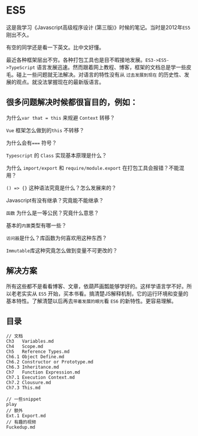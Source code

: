 # ES5

这是我学习《Javascript高级程序设计 (第三版)》时候的笔记。当时是2012年`ES5`刚出不久。

有空的同学还是看一下英文。比中文好懂。

最近各种框架层出不穷。各种打包工具也是目不暇接地发展。`ES3->ES5->TypeScript` 语言发展迅速。然而跟着网上教程、博客，框架的文档总是学一些皮毛。碰上一些问题就无法解决。对语言的特性没有从 `过去发展到现在` 的历史性、发展的观点。就没法掌握现在的最新版语言。

## 很多问题解决时候都很盲目的，例如：

为什么`var that = this` 来规避 `Context` 转移？

`Vue` 框架怎么做到的`this` 不转移？

为什么会有` === ` 符号？

`Typescript` 的 `Class` 实现基本原理是什么？

为什么 `import/export` 和 `require/module.export` 在打包工具会报错？不能混用？

`() => {}` 这种语法究竟是什么？怎么发展来的？

Javascript有没有继承？究竟能不能继承？

`函数` 为什么是一等公民？究竟什么意思？

基本的`内置`类型有哪一些？

`访问器`是什么？库函数为何喜欢用这种东西？

`Immutable`库这种究竟怎么做到变量不可更改的？


## 解决方案

所有这些都不是看看博客、文章，依葫芦画瓢能够学好的。这样学语言学不好。所以老老实实从 `ES5` 开始，买本书看。搞清楚JS解释机制，它的运行环境和变量的基本特性。了解清楚以后再去`带着发展的眼光`看 `ES6` 的新特性。更容易理解。

## 目录

```
// 文档
Ch3   Variables.md     
Ch4   Scope.md    
Ch5   Reference Types.md
Ch6.1 Object Define.md   
Ch6.2 Constructor or Prototype.md 
Ch6.3 Inheritance.md
Ch7   Function Expression.md  
Ch7.1 Execution Context.md  
Ch7.2 Clousure.md            
Ch7.3 This.md     

// 一些snippet               
play
// 额外
Ext.1 Export.md
// 有趣的视频
Fuckedup.md
```
